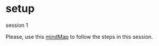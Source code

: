 # setup
session 1

Please, use this [mindMap](https://www.mindmeister.com/3082509101/setup) to follow the steps in this session.
